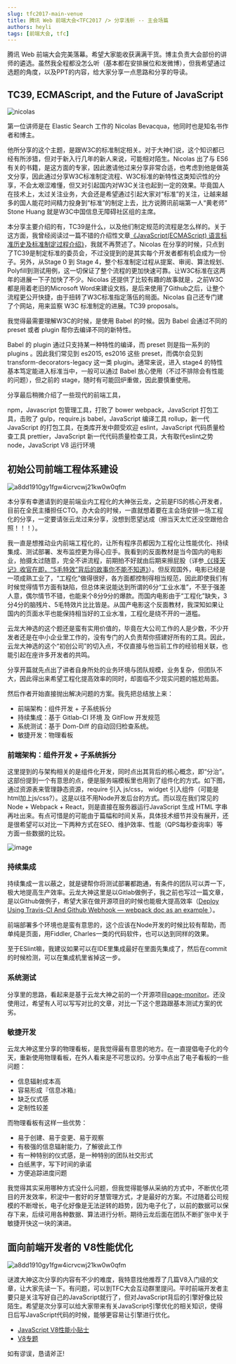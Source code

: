 ```yaml
---
slug: tfc2017-main-venue
title: 腾讯 Web 前端大会<TFC2017 /> 分享浅析 -- 主会场篇
authors: heyli
tags: [前端大会, tfc]
---
```


腾讯 Web 前端大会完美落幕。希望大家能收获满满干货。博主负责大会部份的讲师的遴选。虽然我全程都没怎么听（基本都在安排展位和发微博），但我希望通过选题的角度，以及PPT的内容，给大家分享一点思路和分享的导读。

## TC39, ECMAScript, and the Future of JavaScript

![nicolas](./1.jpeg)

第一位讲师是在 Elastic Search 工作的 Nicolas Bevacqua，他同时也是知名书作者和博主。

他所分享的这个主题，是跟W3C的标准制定相关。对于大神们说，这个知识都已经有所涉猎，但对于新入行几年的新人来说，可能相对陌生。Nicolas 出了与 ES6 有关的书籍，是这方面的专家，因此邀请他过来分享非常合适，也考虑到他是做英文分享，因此通过分享W3C标准制定流程、W3C标准的新特性这类知识性的分享，不会太艰涩难懂，但又对引起国内对W3C关注也起到一定的效果。毕竟国人在技术上，太过关注业务，大会还是希望通过引起大家对“标准”的关注，让越来越多的国人能花时间精力投身到“标准”的制定上去，比方说腾讯前端第一人“黄老师” Stone Huang 就是W3C中国信息无障碍社区组的主席。

本分享主要介绍的有，TC39是什么，以及他们制定规范的流程是怎么样的。关于这方面，我曾经阅读过一篇不错的介绍性文章[《JavaScript(ECMAScript) 语言标准历史及标准制定过程介绍》](https://itbilu.com/javascript/js/V1APADgrG.html)，我就不再赘述了。Nicolas 在分享的时候，只点到了TC39是制定标准的委员会，不过没提到的是其实每个开发者都有机会成为一份子。另外，从Stage 0 到 Stage 4，整个标准制定过程从提案、审阅、算法规划、Polyfill到测试用例，这一切保证了整个流程的更加快速可靠。让W3C标准在这两年的进展一下子加快了不少。Nicolas 还提供了比较有趣的故事就是，之前W3C都是用着老旧的Microsoft Word来建设文档，是后来使用了Github之后，让整个流程更公开快捷，由于扭转了W3C标准指定落伍的局面。Nicolas 自己还专门建了个网站，用来监察 W3C 标准制定的进展。TC39 proposals。

我觉得最需要理解W3C的时候，是使用 Babel 的时候。因为 Babel 会通过不同的 preset 或者 plugin 帮你去编译不同的新特性。

Babel 的 plugin 通过只支持某一种特性的编译，而 preset 则是指一系列的 plugins 。因此我们常见到 es2015, es2016 这些 preset，而偶尔会见到 transform-decorators-legacy 这一类 plugin。通常来说，进入 stage4 的特性基本笃定能进入标准当中，一般可以通过 Babel 放心使用（不过不排除会有性能的问题），但之前的 stage，随时有可能回炉重做，因此要慎重使用。

分享最后稍微介绍了一些现代的前端工具，

npm，Javascript 包管理工具，打败了 bower
webpack，JavaScript 打包工具，击败了 gulp，require.js
babel，JavaScript 编译工具
rollup，新一代 JavaScript 的打包工具，在类库开发中颇受欢迎
eslint，JavaScript 代码质量检查工具
prettier，JavaScript 新一代代码质量检查工具，大有取代eslint之势
node，JavaScript V8 运行环境

## 初始公司前端工程体系建设

![a8dd1910gy1fgw4icrvcwj21kw0w0qfm](./2.jpeg)

本分享有幸邀请到的是前端业内工程化的大神张云龙，之前是FIS的核心开发者，目前在全民主播担任CTO。办大会的时候，一直就想着要在主会场安排一场工程化的分享，一定要请张云龙过来分享，没想到愿望达成（擦当天太忙还没空跟他合照！！！）。

我一直是想推动业内前端工程化的，让所有程序员都因为工程化让性能优化、持续集成、测试部署、发布监控更为得心应手。我看到的反面教材是当今国内的电影业，拍摄太过随意，完全不讲流程，前期拍不好就由后期来擦屁股（详参[《《择天记》收官在即，“5毛特效”背后的故事你不能不知道》](http://www.sohu.com/a/144872954_114778)）。但反观国外，电影已经是一项成熟工业了，“工程化”做得很好，各方面都控制得相当规范，因此即使我们有时候觉得情节方面有缺陷，但总体来说能达到所谓的6分“工业水准”，不至于强差人意，偶尔情节不错，也能来个8分9分的爆款。而国内电影由于“工程化”缺失，3分4分的脑残片、5毛特效片比比皆是。从国产电影这个反面教材，我深知如果让国内的页面水平也能保持相当好的工业水准，工程化是绕不开的一道槛。

云龙大神选的这个题还是蛮有实用价值的，毕竟在大公司工作的人是少数，不少开发者还是在中小企业里工作的，没有专门的人负责帮你搭建好所有的工具。因此，云龙大神选的这个“初创公司”的切入点，不仅直接与他当前工作的经验相关联，也能引起在座许多开发者的共鸣。

分享开篇就先点出了讲者自身所处的业务环境与团队规模，业务复杂，但团队不大，因此得出来希望工程化提高效率的同时，却面临不少现实问题的尴尬局面。

然后作者开始直接抛出解决问题的方案。我先把总结放上来：
* 前端架构：组件开发 + 子系统拆分
* 持续集成：基于 Gitlab-CI 环境 及 GitFlow 开发规范
* 系统测试：基于 Dom-Diff 的自动回归检查系统。
* 敏捷开发：物理看板

### 前端架构：组件开发 + 子系统拆分

这里提到的与架构相关的是组件化开发，同时点出其背后的核心概念，即“分治”。这部份提到一个有意思的点，便是服务端模板里也用到了组件化的方式。如下图，通过资源表来管理静态资源，require 引入 js/css， widget 引入组件（可能是html加上js/css?）。这是以往不用Node开发后台的方式。而以现在我们常见的 Node + Webpack + React，则是直接在服务器运行JavaScript 生成 HTML 字串再吐出来。有点可惜是的可能由于篇幅和时间关系，具体技术细节并没有展开，还是很希望可以对比一下两种方式在SEO、维护效率、性能（QPS每秒查询率）等方面一些数据的比较。

![image](./3.png)

### 持续集成

持续集成一言以蔽之，就是键帮你将测试部署都跑通，有条件的团队可以弄一下，极大地提高生产效率。云龙大神这里是以Gitlab做例子，我之前也写过一篇文章，是以Github做例子，希望大家在做开源项目的时候也能极大提高效率（[Deploy Using Travis-CI And Github Webhook — webpack doc as an example ](https://github.com/lcxfs1991/blog/issues/19)）。

前端部署多个环境也是蛮有意思的，这个应该在Node开发的时候比较有帮助，而单纯是页面，用Fiddler, Charles一类的代码软件，也可以达到同样的效果。

至于ESlint嘛，我建议如果可以在IDE里集成最好在里面先集成了，然后在commit的时候检测，可以在集成机里省掉这一步。

### 系统测试

分享里的思路，看起来是基于云龙大神之前的一个开源项目[page-monitor](https://github.com/fouber/page-monitor)。还没使用过，希望有人可以写写对比的文章，对比一下这个思路跟基本测试方案的优劣。

### 敏捷开发

云龙大神这里分享的物理看板，是我觉得最有意思的地方。在一直提倡电子化的今天，重新使用物理看板，在外人看来是不可思议的。分享中点出了电子看板的一些问题：
* 信息辐射成本高
* 容易形成『信息冰箱』
* 缺乏仪式感
* 定制性较差

而物理看板有这样一些优势：
*  易于创建、易于变更、易于观察
* 有极强的信息辐射能力，了解彼此工作
* 有一种特别的仪式感，是一种特别的团队社交形式
* 白纸黑字，写下时间的承诺
* 方便追踪进度问题

我觉得其实采用哪种方式没什么问题，但我觉得能够从采纳的方式中，不断优化项目的开发效率，积淀中一套好的牙慧管理方式，才是最好的方案。不过随着公司规模的不断增长，电子化好像是无法逆转的趋势，因为电子化了，以前的数据可以保存下来，后续可用各种数据、算法进行分析。期待云龙后面在团队不断扩张中关于敏捷开快这一块的演进。

## 面向前端开发者的 V8性能优化

![a8dd1910gy1fgw4icrvcwj21kw0w0qfm](./4.jpeg)

谜渡大神这次分享的内容有不少的难度，我特意找他推荐了几篇V8入门级的文章，让大家先读一下。有问题，可以到TFC大会互动群里提问。平时前端开发者主要只是关注写好自己的JavaScript就行了，但对JavaScript背后的引擎好像比较陌生。希望是次分享可以给大家带来有关JavaScript引擎优化的相关知识，使得日后写JavaScript代码的时候，能够更容易让引擎进行优化。

* [JavaScript V8性能小贴士](http://jiongks.name/blog/v8-javascript-performance-tips/)
* [V8专题](http://newhtml.net/category/v8%E4%B8%93%E9%A2%98/)

如有谬误，恳请斧正!
